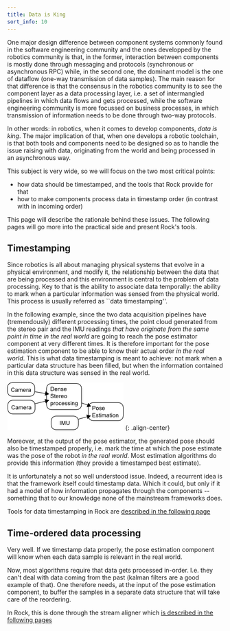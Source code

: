 ```yaml
---
title: Data is King
sort_info: 10
---
```


One major design difference between component systems commonly found in the software
engineering community and the ones developped by the robotics community is that, in the
former, interaction between components is mostly done through messaging and protocols
(synchronous or asynchronous RPC) while, in the second one, the dominant model is the one
of dataflow (one-way transmission of data samples). The main reason for that difference is
that the consensus in the robotics community is to see the component layer as a data
processing layer, i.e. a set of intermangled pipelines in which data flows and gets
processed, while the software engineering community is more focussed on business
processes, in which transmission of information needs to be done through two-way protocols.

In other words: in robotics, when it comes to develop components, _data is king_. The
major implication of that, when one develops a robotic toolchain, is that both tools and
components need to be designed so as to handle the issue raising with data, originating
from the world and being processed in an asynchronous way.

This subject is very wide, so we will focus on the two most critical points:

 * how data should be timestamped, and the tools that Rock provide for that
 * how to make components process data in timestamp order (in contrast with in incoming order)

This page will describe the rationale behind these issues. The following pages
will go more into the practical side and present Rock's tools.

Timestamping
------------

Since robotics is all about managing physical systems that evolve in a physical
environment, and modify it, the relationship between the data that are being processed and
this environment is central to the problem of data processing. Key to that is the ability
to associate data temporally: the ability to mark when a particular information was
sensed from the physical world. This process is usually referred as ``data timestamping''.

In the following example, since the two data acquisition
pipelines have (tremendously) different processing times, the point cloud generated from
the stereo pair and the IMU readings _that have originate from the same point in
time in the real world_ are going to reach the pose estimator component at very different
times. It is therefore important for the pose estimation component to be able to know
their actual order _in the real world_. This is what data timestamping is meant to
achieve: not mark when a particular data structure has been filled, but when the
information contained in this data structure was sensed in the real world.

![Time in a processing graph](timestamping.png)
{: .align-center}

Moreover, at the output of the pose estimator, the generated pose should also be
timestamped properly, i.e. mark the time at which the pose estimate was the pose
of the robot _in the real world_. Most estimation algorithms do provide this information
(they provide a timestamped best estimate).

It is unfortunately a not so well understood issue. Indeed, a recurrent idea is
that the framework itself could timestamp data. Which it could, but only if it
had a model of how information propagates through the components -- something
that to our knowledge none of the mainstream frameworks does.

Tools for data timestamping in Rock are [described in the following
page](timestamping.html)

Time-ordered data processing
----------------------------
Very well. If we timestamp data properly, the pose estimation component will
know when each data sample is relevant in the real world.

Now, most algorithms require that data gets processed in-order. I.e. they can't
deal with data coming from the past (kalman filters are a good example of that).
One therefore needs, at the input of the pose estimation component, to buffer
the samples in a separate data structure that will take care of the reordering.

In Rock, this is done through the stream aligner which [is described in the
following pages](stream_aligner.html)


